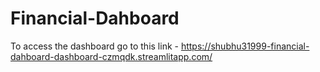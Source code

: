 # Financial-Dahboard
To access the dashboard go to this link - https://shubhu31999-financial-dahboard-dashboard-czmqdk.streamlitapp.com/
